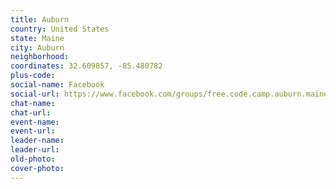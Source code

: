 ```yaml
---
title: Auburn
country: United States
state: Maine
city: Auburn
neighborhood: 
coordinates: 32.609857, -85.480782
plus-code:
social-name: Facebook
social-url: https://www.facebook.com/groups/free.code.camp.auburn.maine
chat-name:
chat-url:
event-name:
event-url:
leader-name:
leader-url:
old-photo: 
cover-photo:
---
```

